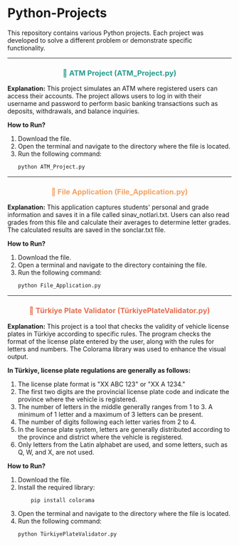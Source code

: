 # Python-Projects

This repository contains various Python projects. Each project was developed to solve a different problem or demonstrate specific functionality.

---

<h3 align="center" style="color:#2A9D8F;"> 🏦 ATM Project (ATM_Project.py)</h3>

**Explanation:**
This project simulates an ATM where registered users can access their accounts. The project allows users to log in with their username and password to perform basic banking transactions such as deposits, withdrawals, and balance inquiries.

**How to Run?**
1. Download the file.
2. Open the terminal and navigate to the directory where the file is located.
3. Run the following command:
   ```bash
   python ATM_Project.py


---

<h3 align="center" style="color:#F4A261;"> 💾 File Application (File_Application.py)</h3>

**Explanation:**
This application captures students' personal and grade information and saves it in a file called sinav_notlari.txt. Users can also read grades from this file and calculate their averages to determine letter grades. The calculated results are saved in the sonclar.txt file.

**How to Run?**
1. Download the file.
2. Open a terminal and navigate to the directory containing the file.
3. Run the following command:
   ```bash
   python File_Application.py
   

---

<h3 align="center" style="color:#E76F51;"> 🚗 Türkiye Plate Validator (TürkiyePlateValidator.py)</h3>

**Explanation:**
This project is a tool that checks the validity of vehicle license plates in Türkiye according to specific rules. The program checks the format of the license plate entered by the user, along with the rules for letters and numbers. The Colorama library was used to enhance the visual output.

**In Türkiye, license plate regulations are generally as follows:**

1. The license plate format is "XX ABC 123" or "XX A 1234."
2. The first two digits are the provincial license plate code and indicate the province where the vehicle is registered.
3. The number of letters in the middle generally ranges from 1 to 3. A minimum of 1 letter and a maximum of 3 letters can be present.
4. The number of digits following each letter varies from 2 to 4.
5. In the license plate system, letters are generally distributed according to the province and district where the vehicle is registered.
6. Only letters from the Latin alphabet are used, and some letters, such as Q, W, and X, are not used.


**How to Run?**
1. Download the file.
2. Install the required library:
   ```bash
       pip install colorama
4. Open the terminal and navigate to the directory where the file is located.
5. Run the following command:
   ```bash
   python TürkiyePlateValidator.py
